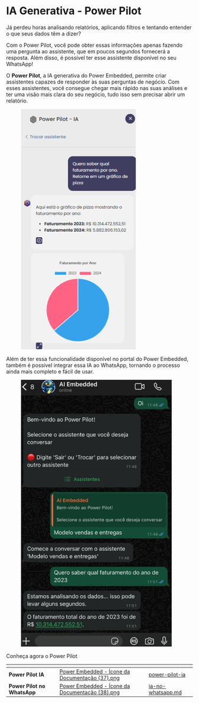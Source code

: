 # IA Generativa - Power Pilot

Já perdeu horas analisando relatórios, aplicando filtros e tentando entender o que seus dados têm a dizer?

Com o Power Pilot, você pode obter essas informações apenas fazendo uma pergunta ao assistente, que em poucos segundos fornecerá a resposta. Além disso, é possível ter esse assistente disponível no seu WhatsApp!

O **Power Pilot**, a IA generativa do Power Embedded, permite criar assistentes capazes de responder às suas perguntas de negócio. Com esses assistentes, você consegue chegar mais rápido nas suas análises e ter uma visão mais clara do seu negócio, tudo isso sem precisar abrir um relatório.

<div align="left">

<figure><img src="../.gitbook/assets/image (380).png" alt=""><figcaption></figcaption></figure>

</div>

Além de ter essa funcionalidade disponível no portal do Power Embedded, também é possível integrar essa IA ao WhatsApp, tornando o processo ainda mais completo e fácil de usar.&#x20;

<div align="left">

<figure><img src="../.gitbook/assets/image (381).png" alt=""><figcaption></figcaption></figure>

</div>

Conheça agora o Power Pilot

<table data-view="cards"><thead><tr><th></th><th data-hidden data-card-cover data-type="files"></th><th data-hidden data-card-target data-type="content-ref"></th></tr></thead><tbody><tr><td><strong>Power Pilot IA</strong>   </td><td><a href="../.gitbook/assets/Power Embedded - Ícone da Documentação (37).png">Power Embedded - Ícone da Documentação (37).png</a></td><td><a href="../portal-de-administracao/power-pilot-ia/">power-pilot-ia</a></td></tr><tr><td><strong>Power Pilot no WhatsApp</strong></td><td><a href="../.gitbook/assets/Power Embedded - Ícone da Documentação (38).png">Power Embedded - Ícone da Documentação (38).png</a></td><td><a href="../portal-de-administracao/power-pilot-ia/ia-no-whatsapp.md">ia-no-whatsapp.md</a></td></tr></tbody></table>



